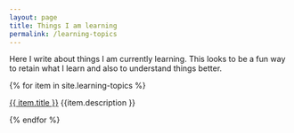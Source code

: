 ```yaml
---
layout: page
title: Things I am learning
permalink: /learning-topics
---
```


Here I write about things I am currently learning. This looks to be a fun way to retain what I learn and also to understand things better.

{% for item in site.learning-topics %}
  <p><a href="{{ item.url }}">{{ item.title }}</a> {{item.description }} </p>
{% endfor %}